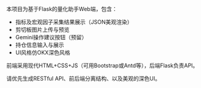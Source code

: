 <!-- Use this file to provide workspace-specific custom instructions to Copilot. For more details, visit https://code.visualstudio.com/docs/copilot/copilot-customization#_use-a-githubcopilotinstructionsmd-file -->

本项目为基于Flask的量化助手Web端，包含：
- 指标及宏观因子采集结果展示（JSON美观渲染）
- 剪切板图片上传与预览
- Gemini操作建议按钮（预留）
- 持仓信息输入与展示
- UI风格仿OKX深色风格

前端采用现代HTML+CSS+JS（可用Bootstrap或Antd等），后端Flask负责API。

请优先生成RESTful API、前后端分离结构、以及美观的深色UI。
